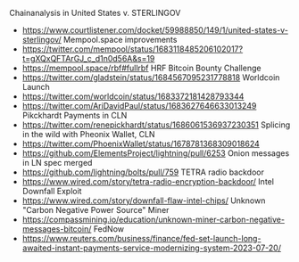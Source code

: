 Chainanalysis in United States v. STERLINGOV
  - <https://www.courtlistener.com/docket/59988850/149/1/united-states-v-sterlingov/>
Mempool.space improvements
  - <https://twitter.com/mempool/status/1683118485206102017?t=gXQxQFTArGJ_c_d1n0d56A&s=19>
  - <https://mempool.space/rbf#fullrbf>
HRF Bitcoin Bounty Challenge
  - <https://twitter.com/gladstein/status/1684567095231778818>
Worldcoin Launch
  - <https://twitter.com/worldcoin/status/1683372181428793344>
  - <https://twitter.com/AriDavidPaul/status/1683627646633013249>
Pikckhardt Payments in CLN
  - <https://twitter.com/renepickhardt/status/1686061536937230351>
Splicing in the wild with Pheonix Wallet, CLN
  - <https://twitter.com/PhoenixWallet/status/1678781368309018624>
  - <https://github.com/ElementsProject/lightning/pull/6253>
Onion messages in LN spec merged
  - <https://github.com/lightning/bolts/pull/759>
TETRA radio backdoor
  - <https://www.wired.com/story/tetra-radio-encryption-backdoor/>
Intel Downfall Exploit
  - <https://www.wired.com/story/downfall-flaw-intel-chips/>
Unknown "Carbon Negative Power Source" Miner
  - <https://compassmining.io/education/unknown-miner-carbon-negative-messages-bitcoin/>
FedNow
  - <https://www.reuters.com/business/finance/fed-set-launch-long-awaited-instant-payments-service-modernizing-system-2023-07-20/>
